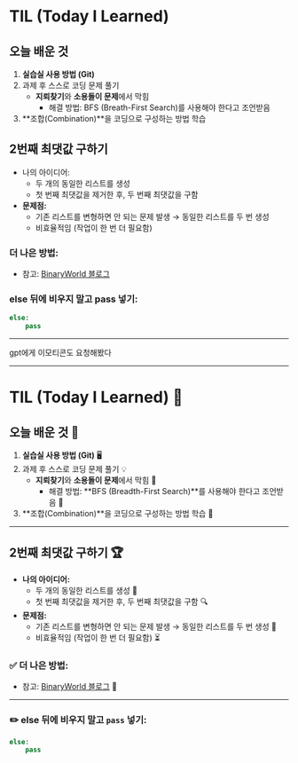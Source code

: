 # TIL (Today I Learned)

## 오늘 배운 것
1. **실습실 사용 방법 (Git)**
2. 과제 후 스스로 코딩 문제 풀기  
   - **지뢰찾기**와 **소용돌이 문제**에서 막힘
     - 해결 방법: BFS (Breath-First Search)를 사용해야 한다고 조언받음
3. **조합(Combination)**을 코딩으로 구성하는 방법 학습

## 2번째 최댓값 구하기
- 나의 아이디어:
  - 두 개의 동일한 리스트를 생성
  - 첫 번째 최댓값을 제거한 후, 두 번째 최댓값을 구함
- **문제점:**
  - 기존 리스트를 변형하면 안 되는 문제 발생 → 동일한 리스트를 두 번 생성
  - 비효율적임 (작업이 한 번 더 필요함)

### 더 나은 방법:
- 참고: [BinaryWorld 블로그](https://binaryworld.tistory.com/26)  

### else 뒤에 비우지 말고 pass 넣기:  
  ```python
  else:
      pass
```


---
gpt에게 이모티콘도 요청해봤다   

---
# TIL (Today I Learned) 🌟

## 오늘 배운 것 📘
1. **실습실 사용 방법 (Git)** 🖥️  
2. 과제 후 스스로 코딩 문제 풀기 💡  
   - **지뢰찾기**와 **소용돌이 문제**에서 막힘 🚧  
     - 해결 방법: **BFS (Breadth-First Search)**를 사용해야 한다고 조언받음 🧠  
3. **조합(Combination)**을 코딩으로 구성하는 방법 학습 🤔  

---

## 2번째 최댓값 구하기 🏆
- **나의 아이디어:**  
  - 두 개의 동일한 리스트를 생성 📝  
  - 첫 번째 최댓값을 제거한 후, 두 번째 최댓값을 구함 🔍  
- **문제점:**  
  - 기존 리스트를 변형하면 안 되는 문제 발생 → 동일한 리스트를 두 번 생성 🔄  
  - 비효율적임 (작업이 한 번 더 필요함) ⏳  

### ✅ 더 나은 방법:
- 참고: [BinaryWorld 블로그](https://binaryworld.tistory.com/26) 📖  

---

### ✏️ else 뒤에 비우지 말고 `pass` 넣기:
```python
else:
    pass
